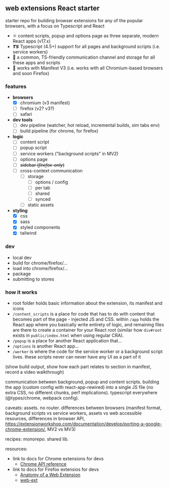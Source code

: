 ## web extensions React starter

starter repo for building browser extensions for any of the popular browsers, with a focus on Typescript and React

- :atom_symbol: content scripts, popup and options page as three separate, modern React apps (v17.x)
- 𝙏𝙎 Typescript (4.5+) support for all pages and background scripts (i.e. service workers)
- 💬 a common, TS-friendly communication channel and storage for all these apps and scripts
- 🧩 works with Manifest V3 (i.e. works with all Chromium-based browsers and soon Firefox)

### features

- **browsers**
  - [x] chromium (v3 manifest)
  - [ ] firefox (v2? v3?)
  - [ ] safari
- **dev tools**
  - [ ] dev pipeline (watcher, hot reload, incremental builds, sim tabs env)
  - [ ] build pipeline (for chrome, for firefox)
- **logic**
  - [ ] content script
  - [ ] popup script
  - [ ] service workers ("background scripts" in MV2)
  - [ ] options page
  - [ ] ~~sidebar (*firefox-only*)~~
  - [ ] cross-context communication
    - [ ] storage
      - [ ] options / config
      - [ ] per tab
      - [ ] shared
      - [ ] synced
    - [ ] static assets
- **styling**
  - [x] css
  - [x] sass
  - [x] styled components
  - [x] tailwind

### dev

- local dev
- build for chrome/firefox/...
- load into chrome/firefox/...
- package
- submitting to stores

### how it works

- root folder holds basic information about the extension, its manifest and icons
- `/content_scripts` is a place for code that has to do with content that becomes part of the page - injected JS and CSS. within `/app` holds the React app where you basically write entirety of logic, and remaining files are there to create a container for your React root (similar how `div#root` exists in `public/index.html` when using regular CRA).
- `/popup` is a place for another React application that...
- `/options` is another React app...
- `/worker` is where the code for the service worker or a background script lives. these scripts never can never have any UI as a part of it

(show build output, show how each part relates to section in manifest, record a video walkthrough)

communication between background, popup and content scripts. building the app (custom config with react-app-rewired) into a single JS file (no extra CSS, no different chunks, perf implications). typescript everywhere (@types/chrome, webpack config).

caveats: assets. no router. differences between browsers (manifest format, background scripts vs service workers, assets vs web accessible resources, differences in browser API, https://extensionworkshop.com/documentation/develop/porting-a-google-chrome-extension/, MV2 vs MV3)

recipes: monorepo. shared lib.

resources:

- link to docs for Chrome extensions for devs
  - [Chrome API reference](https://developer.chrome.com/docs/extensions/reference/)
- link to docs for Firefox extensios for devs
  - [Anatomy of a Web Extension](https://developer.mozilla.org/en-US/docs/Mozilla/Add-ons/WebExtensions/Anatomy_of_a_WebExtension)
  - [web-ext](https://github.com/mozilla/web-ext)